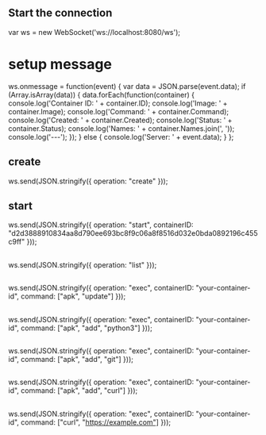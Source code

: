 ## Start the connection
var ws = new WebSocket('ws://localhost:8080/ws');

# setup message

ws.onmessage = function(event) {
    var data = JSON.parse(event.data);
    if (Array.isArray(data)) {
        data.forEach(function(container) {
            console.log('Container ID: ' + container.ID);
            console.log('Image: ' + container.Image);
            console.log('Command: ' + container.Command);
            console.log('Created: ' + container.Created);
            console.log('Status: ' + container.Status);
            console.log('Names: ' + container.Names.join(', '));
            console.log('---');
        });
    } else {
        console.log('Server: ' + event.data);
    }
};


## create
ws.send(JSON.stringify({
    operation: "create"
}));

## start
ws.send(JSON.stringify({
    operation: "start",
    containerID: "d2d3888910834aa8d790ee693bc8f9c06a8f8516d032e0bda0892196c455c9ff"
}));

##
ws.send(JSON.stringify({
  operation: "list"
}));

##
ws.send(JSON.stringify({
    operation: "exec",
    containerID: "your-container-id",
    command: ["apk", "update"]
}));


##
ws.send(JSON.stringify({
    operation: "exec",
    containerID: "your-container-id",
    command: ["apk", "add", "python3"]
}));


##
ws.send(JSON.stringify({
    operation: "exec",
    containerID: "your-container-id",
    command: ["apk", "add", "git"]
}));


##
ws.send(JSON.stringify({
    operation: "exec",
    containerID: "your-container-id",
    command: ["apk", "add", "curl"]
}));

##
ws.send(JSON.stringify({
    operation: "exec",
    containerID: "your-container-id",
    command: ["curl", "https://example.com"]
}));